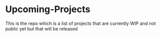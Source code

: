 # Upcoming-Projects
This is the repo which is a list of projects that are currently WIP and not public yet but that will be released
